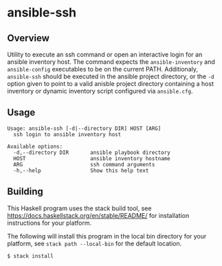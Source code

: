 # ansible-ssh

## Overview

Utility to execute an ssh command or open an interactive login for an ansible
inventory host. The command expects the `ansible-inventory` and `ansible-config`
executables to be on the current PATH. Additionaly, `ansible-ssh` should be
executed in the ansible project directory, or the `-d` option given to point to
a valid anisble project directory containing a host inventory or dynamic
inventory script configured via `ansible.cfg`.


## Usage

```
Usage: ansible-ssh [-d|--directory DIR] HOST [ARG]
  ssh login to ansible inventory host

Available options:
  -d,--directory DIR       ansible playbook directory
  HOST                     ansible inventory hostname
  ARG                      ssh command arguments
  -h,--help                Show this help text
```

## Building

This Haskell program uses the stack build tool, see
https://docs.haskellstack.org/en/stable/README/ for installation instructions
for your platform.

The following will install this program in the local bin directory for your
platform, see `stack path --local-bin` for the default location.
```
$ stack install
```
